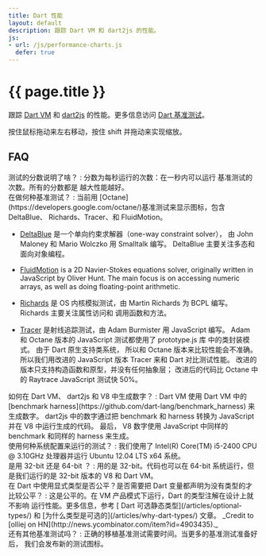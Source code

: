 ```yaml
---
title: Dart 性能
layout: default
description: 跟踪 Dart VM 和 dart2js 的性能。
js:
- url: /js/performance-charts.js
  defer: true
---
```


<style>
/* https://code.google.com/p/dart/issues/detail?id=10602 */

#performance-charts > .tab-pane {
  display: block !important;
  height: 0;
  overflow: hidden;
}
#performance-charts > .tab-pane.active {
    height: 440px;
}

</style>

# {{ page.title }}

跟踪 [Dart VM](/docs/dart-up-and-running/contents/ch04-tools-dart-vm.html) 和
[dart2js](/docs/dart-up-and-running/contents/ch04-tools-dart2js.html) 的性能。更多信息访问
[Dart 基准测试](/articles/benchmarking/)。

<ul class="nav nav-tabs" id="performance-charts-nav">
</ul>

<div class="tab-content" id="performance-charts">
</div>

按住鼠标拖动来左右移动，按住 shift 并拖动来实现缩放。

<section id="performance-faq" markdown="1">

## FAQ

<div markdown="1">
测试的分数说明了啥？
: 分数为每秒运行的次数：在一秒内可以运行
  基准测试的次数。所有的分数都是
  越大性能越好。
</div>

<div markdown="1">
在做何种基准测试？
: 当前用
  [Octane](https://developers.google.com/octane/)基准测试来显示图标，包含
  DeltaBlue、 Richards、Tracer、和 FluidMotion。

  * [DeltaBlue](https://github.com/dart-lang/benchmark_harness/blob/master/example/DeltaBlue.dart)
  是一个单向约束求解器（one-way constraint solver），
  由 John Maloney 和 Mario Wolczko 用 Smalltalk 编写。
  DeltaBlue 主要关注多态和面向对象编程。
 
  * [FluidMotion](https://github.com/dart-lang/benchmark_harness/blob/master/example/FluidMotion.dart)
  is a 2D Navier-Stokes equations solver,
  originally written in JavaScript by Oliver Hunt.
  The main focus is on accessing numeric arrays,
  as well as doing floating-point arithmetic.

  * [Richards](https://github.com/dart-lang/benchmark_harness/blob/master/example/Richards.dart)
  是 OS 内核模拟测试，由 Martin Richards 为 BCPL 编写。
  Richards 主要关注属性访问和 调用函数和方法。

  * [Tracer](https://github.com/dart-lang/benchmark_harness/tree/master/example/Tracer/dart)
  是射线追踪测试，由 Adam Burmister 
  用 JavaScript 编写。
 Adam 和 Octane 版本的 JavaScript 测试都使用了 prototype.js 库
 中的类封装模式。
 由于 Dart 原生支持类系统，
	所以和 Octane 版本来比较性能会不准确。
 所以我们用改进的 JavaScript 版本 Tracer 来和
  Dart 对比测试性能。
	改进的版本只支持构造函数和原型，并没有任何抽象层；
	改进后的代码比 Octane 中的 Raytrace JavaScript 测试快
	50%。
</div>

<div markdown="1">
如何在 Dart VM、 dart2js 和 V8 中生成数字？
: Dart VM 使用 Dart VM 中的 
  [benchmark harness](https://github.com/dart-lang/benchmark_harness) 
  来生成数字。
  dart2js 中的数字通过把 benchmark 和 harness 转换为 JavaScript 并在
  V8 中运行生成的代码。
  最后， V8 数字使用 JavaScript 中同样的 benchmark 和同样的  harness
  来生成。
</div>

<div markdown="1">
使用何种系统配置来运行的测试？
: 我们使用了 Intel(R) Core(TM) i5-2400 CPU @ 3.10GHz
 处理器并运行 Ubuntu 12.04 LTS x64 系统。
</div>

<div markdown="1">
是用 32-bit 还是 64-bit ？
: 用的是 32-bit。代码也可以在  64-bit 系统运行，但是我们运行的是
   32-bit 版本的 V8 和 Dart VM。
</div>

<div markdown="1">
在 Dart 中使用显式类型是否公平？是否需要把 Dart 变量都声明为没有类型的才比较公平？
: 这是公平的。在 VM 产品模式下运行，Dart 的类型注解在设计上就不影响
  运行性能。更多信息，参考
  [ Dart 可选静态类型](/articles/optional-types/) 和
  [为什么类型是可选的](/articles/why-dart-types/) 文章。
  _Credit to [olliej on HN](http://news.ycombinator.com/item?id=4903435)._
</div>

<div markdown="1">
还有其他基准测试吗？
: 正确的移植基准测试需要时间。当更多的基准测试准备好后，
 我们会发布新的测试图标。
</div>

</section>
